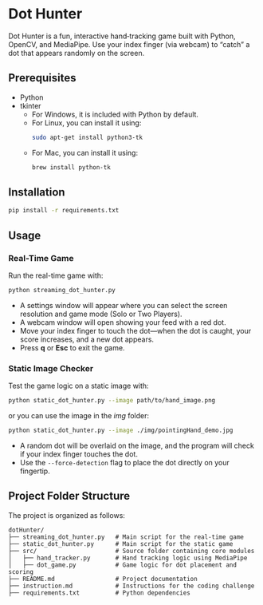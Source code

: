 # Dot Hunter

Dot Hunter is a fun, interactive hand‑tracking game built with Python, OpenCV, and MediaPipe. Use your index finger (via webcam) to “catch” a dot that appears randomly on the screen.

## Prerequisites
- Python
- tkinter
  - For Windows, it is included with Python by default.
  - For Linux, you can install it using:
    ```bash
    sudo apt-get install python3-tk
    ```
  - For Mac, you can install it using:
    ```bash
    brew install python-tk
    ```

## Installation
```bash
pip install -r requirements.txt
```

## Usage

### Real-Time Game
Run the real-time game with:
```bash
python streaming_dot_hunter.py
```
- A settings window will appear where you can select the screen resolution and game mode (Solo or Two Players).
- A webcam window will open showing your feed with a red dot.
- Move your index finger to touch the dot—when the dot is caught, your score increases, and a new dot appears.
- Press **q** or **Esc** to exit the game.

### Static Image Checker
Test the game logic on a static image with:
```bash
python static_dot_hunter.py --image path/to/hand_image.png
```
or you can use the image in the *img* folder:
```bash 
python static_dot_hunter.py --image ./img/pointingHand_demo.jpg
```
- A random dot will be overlaid on the image, and the program will check if your index finger touches the dot.
- Use the `--force-detection` flag to place the dot directly on your fingertip.


## Project Folder Structure
The project is organized as follows:

```
dotHunter/
├── streaming_dot_hunter.py   # Main script for the real-time game
├── static_dot_hunter.py      # Main script for the static game
├── src/                      # Source folder containing core modules
│   ├── hand_tracker.py       # Hand tracking logic using MediaPipe
│   ├── dot_game.py           # Game logic for dot placement and scoring
├── README.md                 # Project documentation
├── instruction.md            # Instructions for the coding challenge
├── requirements.txt          # Python dependencies
```